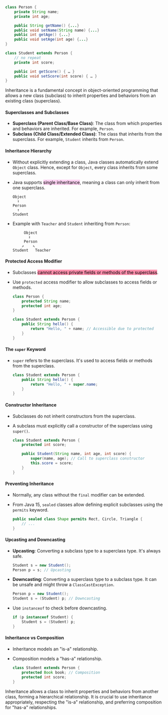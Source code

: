 ```java
class Person {
    private String name;
    private int age;

    public String getName() {...}
    public void setName(String name) {...}
    public int getAge() {...}
    public void setAge(int age) {...}
}

class Student extends Person {
    // no repeat
    private int score;

    public int getScore() { … }
    public void setScore(int score) { … }
}
```

Inheritance is a fundamental concept in object-oriented programming that allows a new class (subclass) to inherit properties and behaviors from an existing class (superclass).

#### Superclasses and Subclasses
- **Superclass (Parent Class/Base Class)**: The class from which properties and behaviors are inherited. For example, `Person`.
- **Subclass (Child Class/Extended Class)**: The class that inherits from the superclass. For example, `Student` inherits from `Person`.

#### Inheritance Hierarchy
- Without explicitly extending a class, Java classes automatically extend `Object` class. Hence, except for `Object`, every class inherits from some superclass.
- Java supports <mark style="background: #FFB8EBA6;">single inheritance</mark>, meaning a class can only inherit from one superclass.

  ```
  Object
    ↑
  Person
    ↑
  Student
  ```

- Example with `Teacher` and `Student` inheriting from `Person`:

  ```
       Object
         ↑
       Person
      ↗    ↖
  Student   Teacher
  ```

#### Protected Access Modifier
- Subclasses <mark style="background: #FF5582A6;">cannot access private fields or methods of the superclass</mark>.
- Use `protected` access modifier to allow subclasses to access fields or methods.

  ```java
  class Person {
      protected String name;
      protected int age;
  }

  class Student extends Person {
      public String hello() {
          return "Hello, " + name; // Accessible due to protected
      }
  }
  ```

#### The `super` Keyword
- `super` refers to the superclass. It's used to access fields or methods from the superclass.

  ```java
  class Student extends Person {
      public String hello() {
          return "Hello, " + super.name;
      }
  }
  ```

#### Constructor Inheritance
- Subclasses do not inherit constructors from the superclass.
- A subclass must explicitly call a constructor of the superclass using `super()`.

  ```java
  class Student extends Person {
      protected int score;

      public Student(String name, int age, int score) {
          super(name, age); // Call to superclass constructor
          this.score = score;
      }
  }
  ```

#### Preventing Inheritance
- Normally, any class without the `final` modifier can be extended.
- From Java 15, `sealed` classes allow defining explicit subclasses using the `permits` keyword.

  ```java
  public sealed class Shape permits Rect, Circle, Triangle {
      // ...
  }
  ```

#### Upcasting and Downcasting
- **Upcasting**: Converting a subclass type to a superclass type. It's always safe.

  ```java
  Student s = new Student();
  Person p = s; // Upcasting
  ```

- **Downcasting**: Converting a superclass type to a subclass type. It can be unsafe and might throw a `ClassCastException`.

  ```java
  Person p = new Student();
  Student s = (Student) p; // Downcasting
  ```

- Use `instanceof` to check before downcasting.

  ```java
  if (p instanceof Student) {
      Student s = (Student) p;
  }
  ```

#### Inheritance vs Composition
- Inheritance models an "is-a" relationship.
- Composition models a "has-a" relationship.

  ```java
  class Student extends Person {
      protected Book book; // Composition
      protected int score;
  }
  ```

Inheritance allows a class to inherit properties and behaviors from another class, forming a hierarchical relationship. It is crucial to use inheritance appropriately, respecting the "is-a" relationship, and preferring composition for "has-a" relationships.
